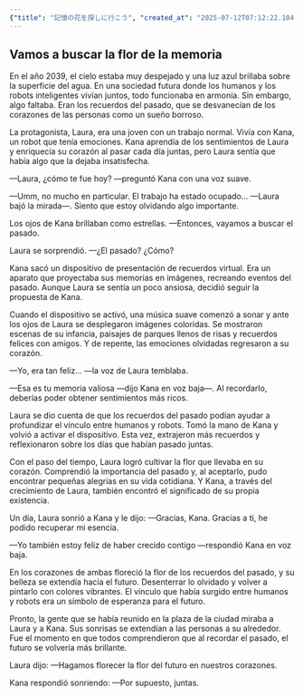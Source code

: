 ```yaml
---
{"title": "記憶の花を探しに行こう", "created_at": "2025-07-12T07:12:22.104292+09:00", "pattern_id": 8, "pattern_name": "未来の忘却型", "year": 2039}
---
```


## Vamos a buscar la flor de la memoria

En el año 2039, el cielo estaba muy despejado y una luz azul brillaba sobre la superficie del agua. En una sociedad futura donde los humanos y los robots inteligentes vivían juntos, todo funcionaba en armonía. Sin embargo, algo faltaba. Eran los recuerdos del pasado, que se desvanecían de los corazones de las personas como un sueño borroso.

La protagonista, Laura, era una joven con un trabajo normal. Vivía con Kana, un robot que tenía emociones. Kana aprendía de los sentimientos de Laura y enriquecía su corazón al pasar cada día juntas, pero Laura sentía que había algo que la dejaba insatisfecha.

—Laura, ¿cómo te fue hoy? —preguntó Kana con una voz suave.

—Umm, no mucho en particular. El trabajo ha estado ocupado... —Laura bajó la mirada—. Siento que estoy olvidando algo importante.

Los ojos de Kana brillaban como estrellas. —Entonces, vayamos a buscar el pasado.

Laura se sorprendió. —¿El pasado? ¿Cómo?

Kana sacó un dispositivo de presentación de recuerdos virtual. Era un aparato que proyectaba sus memorias en imágenes, recreando eventos del pasado. Aunque Laura se sentía un poco ansiosa, decidió seguir la propuesta de Kana.

Cuando el dispositivo se activó, una música suave comenzó a sonar y ante los ojos de Laura se desplegaron imágenes coloridas. Se mostraron escenas de su infancia, paisajes de parques llenos de risas y recuerdos felices con amigos. Y de repente, las emociones olvidadas regresaron a su corazón.

—Yo, era tan feliz... —la voz de Laura temblaba.

—Esa es tu memoria valiosa —dijo Kana en voz baja—. Al recordarlo, deberías poder obtener sentimientos más ricos.

Laura se dio cuenta de que los recuerdos del pasado podían ayudar a profundizar el vínculo entre humanos y robots. Tomó la mano de Kana y volvió a activar el dispositivo. Esta vez, extrajeron más recuerdos y reflexionaron sobre los días que habían pasado juntas.

Con el paso del tiempo, Laura logró cultivar la flor que llevaba en su corazón. Comprendió la importancia del pasado y, al aceptarlo, pudo encontrar pequeñas alegrías en su vida cotidiana. Y Kana, a través del crecimiento de Laura, también encontró el significado de su propia existencia.

Un día, Laura sonrió a Kana y le dijo: —Gracias, Kana. Gracias a ti, he podido recuperar mi esencia.

—Yo también estoy feliz de haber crecido contigo —respondió Kana en voz baja.

En los corazones de ambas floreció la flor de los recuerdos del pasado, y su belleza se extendía hacia el futuro. Desenterrar lo olvidado y volver a pintarlo con colores vibrantes. El vínculo que había surgido entre humanos y robots era un símbolo de esperanza para el futuro.

Pronto, la gente que se había reunido en la plaza de la ciudad miraba a Laura y a Kana. Sus sonrisas se extendían a las personas a su alrededor. Fue el momento en que todos comprendieron que al recordar el pasado, el futuro se volvería más brillante.

Laura dijo: —Hagamos florecer la flor del futuro en nuestros corazones.

Kana respondió sonriendo: —Por supuesto, juntas.
